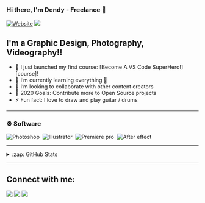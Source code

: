 ### Hi there, I'm Dendy - Freelance 👋

[![Website](https://img.shields.io/website?label=dndyprbsh.github.io&style=for-the-badge&url=https%3A%2F%2Fcodestackr.com)](https://dndyprbsh.github.io)
<a  href="https://www.instagram.com/dendiyers_/"><img src="https://img.shields.io/badge/@dendiyers-%23E4405F.svg?&style=for-the-badge&logo=instagram&logoColor=white"></a>

## I'm a Graphic Design, Photography, Videography!!

- 🔭 I just launched my first course: [Become A VS Code SuperHero!][course]!
- 🌱 I’m currently learning everything 🤣
- 👯 I’m looking to collaborate with other content creators
- 🥅 2020 Goals: Contribute more to Open Source projects
- ⚡ Fun fact: I love to draw and play guitar / drums

---

### ⚙️ Software


![Photoshop](https://img.shields.io/badge/-Photoshop-05122A?style=flat&logo=adobe-photoshop)&nbsp;
![Illustrator](https://aleen42.github.io/badges/src/illustrator.svg)&nbsp;
![Premiere pro](https://aleen42.github.io/badges/src/premiere.svg)&nbsp;
![After effect](https://aleen42.github.io/badges/src/after_effects.svg)&nbsp;



---



<details>
  <summary>:zap: GitHub Stats</summary>

  <img align="left" alt="dndyprbsh's GitHub Stats" src="https://github-readme-stats.codestackr.vercel.app/api?username=dndyprbsh&show_icons=true&hide_border=true" />

</details>

---

## Connect with me:

<p align = "center">

[<img src ="https://img.shields.io/badge/website-%23.svg?&style=for-the-badge&logo=www&logoColor=white%22&color=black">](https://dndyprbsh.github.io)
[<img src="https://img.shields.io/badge/twitter-%231DA1F2.svg?&style=for-the-badge&logo=twitter&logoColor=white&color=black" />](https://twitter.com/dendiyers) 
[<img src="https://img.shields.io/badge/instagram-%2312100E.svg?&style=for-the-badge&logo=instagram&logoColor=white&color=black" />](https://instagram.com/dendiyers)

</p>
